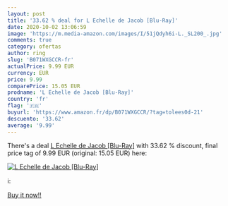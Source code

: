 ```yaml
---
layout: post
title: '33.62 % deal for L Echelle de Jacob [Blu-Ray]'
date: 2020-10-02 13:06:59
image: 'https://m.media-amazon.com/images/I/51jQdyh6i-L._SL200_.jpg'
comments: true
category: ofertas
author: ring
slug: 'B071WXGCCR-fr'
actualPrice: 9.99 EUR
currency: EUR
price: 9.99
comparePrice: 15.05 EUR
prodname: 'L Echelle de Jacob [Blu-Ray]'
country: 'fr'
flag: '🇫🇷'
buyurl: 'https://www.amazon.fr/dp/B071WXGCCR/?tag=tolees0d-21'
descuento: '33.62'
average: '9.99'
---
```


There's a deal [L Echelle de Jacob [Blu-Ray]](https://www.amazon.fr/dp/B071WXGCCR/?tag=tolees0d-21)  with  33.62 % discount, final price tag of  9.99 EUR (original: 15.05 EUR) here:

[![L Echelle de Jacob [Blu-Ray]](https://m.media-amazon.com/images/I/51jQdyh6i-L._SL200_.jpg)](https://www.amazon.fr/dp/B071WXGCCR/?tag=tolees0d-21)

ℹ️:


[Buy it now!!](https://www.amazon.fr/dp/B071WXGCCR/?tag=tolees0d-21)
